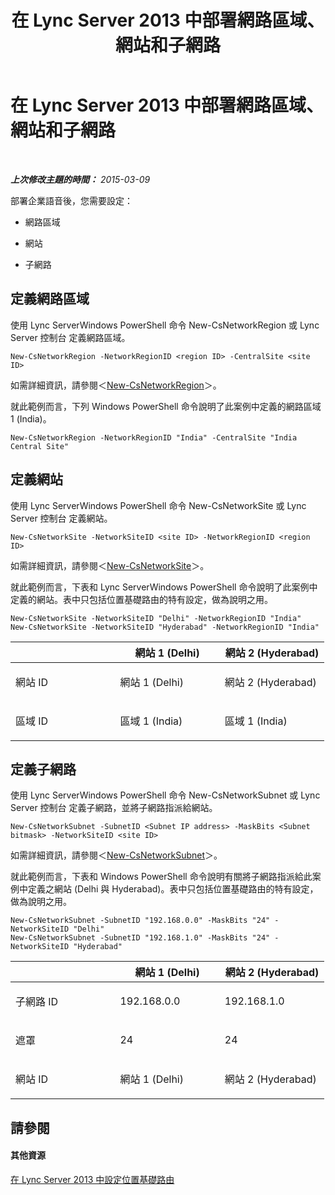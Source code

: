 ﻿---
title: 在 Lync Server 2013 中部署網路區域、網站和子網路
TOCTitle: 在 Lync Server 2013 中部署網路區域、網站和子網路
ms:assetid: c4b75601-3538-4d07-8d23-1ad90459ae48
ms:mtpsurl: https://technet.microsoft.com/zh-tw/library/JJ994067(v=OCS.15)
ms:contentKeyID: 52056220
ms.date: 08/10/2015
mtps_version: v=OCS.15
ms.translationtype: HT
---

# 在 Lync Server 2013 中部署網路區域、網站和子網路

 

_**上次修改主題的時間：** 2015-03-09_

部署企業語音後，您需要設定：

  - 網路區域

  - 網站

  - 子網路

## 定義網路區域

使用 Lync ServerWindows PowerShell 命令 New-CsNetworkRegion 或 Lync Server 控制台 定義網路區域。

    New-CsNetworkRegion -NetworkRegionID <region ID> -CentralSite <site ID>

如需詳細資訊，請參閱＜[New-CsNetworkRegion](https://docs.microsoft.com/en-us/powershell/module/skype/New-CsNetworkRegion)＞。

就此範例而言，下列 Windows PowerShell 命令說明了此案例中定義的網路區域 1 (India)。

    New-CsNetworkRegion -NetworkRegionID "India" -CentralSite "India Central Site"


## 定義網站

使用 Lync ServerWindows PowerShell 命令 New-CsNetworkSite 或 Lync Server 控制台 定義網站。

    New-CsNetworkSite -NetworkSiteID <site ID> -NetworkRegionID <region ID>

如需詳細資訊，請參閱＜[New-CsNetworkSite](https://docs.microsoft.com/en-us/powershell/module/skype/New-CsNetworkSite)＞。

就此範例而言，下表和 Lync ServerWindows PowerShell 命令說明了此案例中定義的網站。表中只包括位置基礎路由的特有設定，做為說明之用。

    New-CsNetworkSite -NetworkSiteID "Delhi" -NetworkRegionID "India"
    New-CsNetworkSite -NetworkSiteID "Hyderabad" -NetworkRegionID "India"


<table>
<colgroup>
<col style="width: 33%" />
<col style="width: 33%" />
<col style="width: 33%" />
</colgroup>
<thead>
<tr class="header">
<th></th>
<th>網站 1 (Delhi)</th>
<th>網站 2 (Hyderabad)</th>
</tr>
</thead>
<tbody>
<tr class="odd">
<td><p>網站 ID</p></td>
<td><p>網站 1 (Delhi)</p></td>
<td><p>網站 2 (Hyderabad)</p></td>
</tr>
<tr class="even">
<td><p>區域 ID</p></td>
<td><p>區域 1 (India)</p></td>
<td><p>區域 1 (India)</p></td>
</tr>
</tbody>
</table>



## 定義子網路

使用 Lync ServerWindows PowerShell 命令 New-CsNetworkSubnet 或 Lync Server 控制台 定義子網路，並將子網路指派給網站。

    New-CsNetworkSubnet -SubnetID <Subnet IP address> -MaskBits <Subnet bitmask> -NetworkSiteID <site ID>

如需詳細資訊，請參閱＜[New-CsNetworkSubnet](https://docs.microsoft.com/en-us/powershell/module/skype/New-CsNetworkSubnet)＞。

就此範例而言，下表和 Windows PowerShell 命令說明有關將子網路指派給此案例中定義之網站 (Delhi 與 Hyderabad)。表中只包括位置基礎路由的特有設定，做為說明之用。

    New-CsNetworkSubnet -SubnetID "192.168.0.0" -MaskBits "24" -NetworkSiteID "Delhi"
    New-CsNetworkSubnet -SubnetID "192.168.1.0" -MaskBits "24" -NetworkSiteID "Hyderabad"


<table>
<colgroup>
<col style="width: 33%" />
<col style="width: 33%" />
<col style="width: 33%" />
</colgroup>
<thead>
<tr class="header">
<th></th>
<th>網站 1 (Delhi)</th>
<th>網站 2 (Hyderabad)</th>
</tr>
</thead>
<tbody>
<tr class="odd">
<td><p>子網路 ID</p></td>
<td><p>192.168.0.0</p></td>
<td><p>192.168.1.0</p></td>
</tr>
<tr class="even">
<td><p>遮罩</p></td>
<td><p>24</p></td>
<td><p>24</p></td>
</tr>
<tr class="odd">
<td><p>網站 ID</p></td>
<td><p>網站 1 (Delhi)</p></td>
<td><p>網站 2 (Hyderabad)</p></td>
</tr>
</tbody>
</table>



## 請參閱

#### 其他資源

[在 Lync Server 2013 中設定位置基礎路由](lync-server-2013-configuring-location-based-routing.md)

